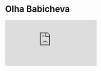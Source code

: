 # Olha Babicheva
![CV Olha Babicheva Eng.pdf](https://github.com/OlhaBabicheva/Portfolio/files/6592012/CV.Olha.Babicheva.Eng.pdf)
